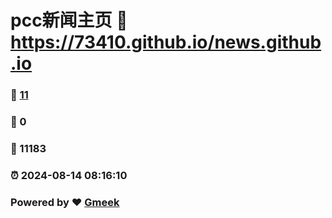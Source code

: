 # pcc新闻主页 :link: https://73410.github.io/news.github.io 
### :page_facing_up: [11](https://73410.github.io/news.github.io/tag.html) 
### :speech_balloon: 0 
### :hibiscus: 11183 
### :alarm_clock: 2024-08-14 08:16:10 
### Powered by :heart: [Gmeek](https://github.com/Meekdai/Gmeek)
